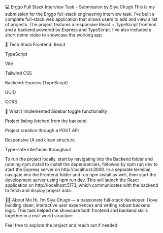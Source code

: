 💻 Erggo Full Stack Interview Task – Submission by Siya Chugh This is my submission for the Erggo full-stack engineering interview task. I’ve built a complete full-stack web application that allows users to add and view a list of projects. The project features a responsive React + TypeScript frontend and a backend powered by Express and TypeScript. I’ve also included a short demo video to showcase the working app.

🔧 Tech Stack Frontend: React

TypeScript

Vite

Tailwind CSS

Backend: Express (TypeScript)

UUID

CORS

🧠 What I Implemented Sidebar toggle functionality

Project listing fetched from the backend

Project creation through a POST API

Responsive UI and clean structure

Type-safe interfaces throughout

To run the project locally, start by navigating into the Backend folder and running npm install to install the dependencies, followed by npm run dev to start the Express server on http://localhost:3000. In a separate terminal, navigate into the Frontend folder and run npm install as well, then start the development server using npm run dev. This will launch the React application on http://localhost:5173, which communicates with the backend to fetch and display project data.

🙋‍♀️ About Me Hi, I’m Siya Chugh — a passionate full-stack developer. I love building clean, interactive user experiences and writing robust backend logic. This task helped me showcase both frontend and backend skills together in a real-world structure.

Feel free to explore the project and reach out if needed!

